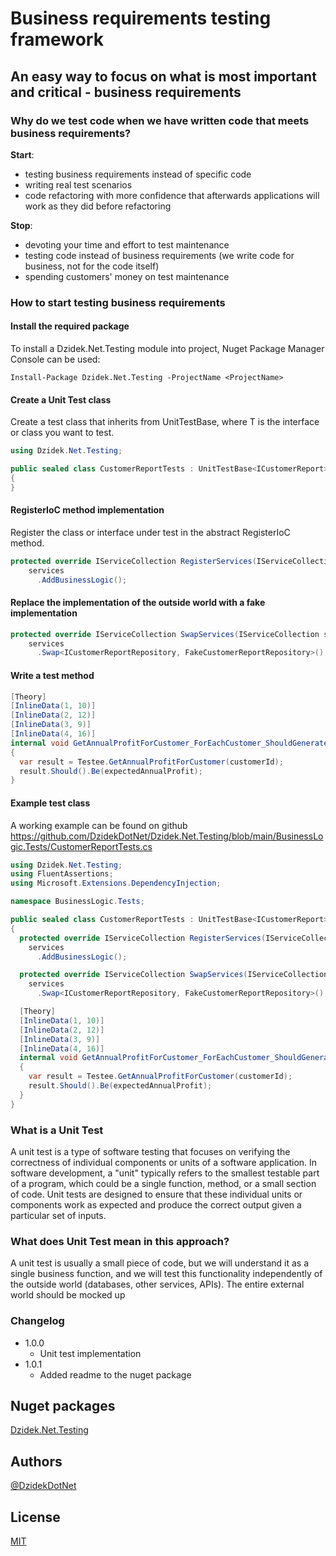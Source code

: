 # Business requirements testing framework
## An easy way to focus on what is most important and critical - business requirements

### Why do we test code when we have written code that meets business requirements?
**Start**:
* testing business requirements instead of specific code
* writing real test scenarios
* code refactoring with more confidence that afterwards applications will work as they did before refactoring

**Stop**:
* devoting your time and effort to test maintenance
* testing code instead of business requirements (we write code for business, not for the code itself)
* spending customers' money on test maintenance

### How to start testing business requirements
#### Install the required package

To install a Dzidek.Net.Testing module into project, Nuget Package Manager Console can be used:

```
Install-Package Dzidek.Net.Testing -ProjectName <ProjectName>
```

#### Create a Unit Test class
Create a test class that inherits from UnitTestBase<T>, where T is the interface or class you want to test.
```csharp
using Dzidek.Net.Testing;

public sealed class CustomerReportTests : UnitTestBase<ICustomerReport>
{
}
```

#### RegisterIoC method implementation
Register the class or interface under test in the abstract RegisterIoC method.
```csharp
protected override IServiceCollection RegisterServices(IServiceCollection services) =>
    services
      .AddBusinessLogic();
```

#### Replace the implementation of the outside world with a fake implementation
```csharp
protected override IServiceCollection SwapServices(IServiceCollection services) =>
    services
      .Swap<ICustomerReportRepository, FakeCustomerReportRepository>();
```

#### Write a test method
```csharp
[Theory]
[InlineData(1, 10)]
[InlineData(2, 12)]
[InlineData(3, 9)]
[InlineData(4, 16)]
internal void GetAnnualProfitForCustomer_ForEachCustomer_ShouldGenerateProperData(int customerId, int expectedAnnualProfit)
{
  var result = Testee.GetAnnualProfitForCustomer(customerId);
  result.Should().Be(expectedAnnualProfit);
}
```

#### Example test class
A working example can be found on github https://github.com/DzidekDotNet/Dzidek.Net.Testing/blob/main/BusinessLogic.Tests/CustomerReportTests.cs
```csharp
using Dzidek.Net.Testing;
using FluentAssertions;
using Microsoft.Extensions.DependencyInjection;

namespace BusinessLogic.Tests;

public sealed class CustomerReportTests : UnitTestBase<ICustomerReport>
{
  protected override IServiceCollection RegisterServices(IServiceCollection services) =>
    services
      .AddBusinessLogic();

  protected override IServiceCollection SwapServices(IServiceCollection services) =>
    services
      .Swap<ICustomerReportRepository, FakeCustomerReportRepository>();

  [Theory]
  [InlineData(1, 10)]
  [InlineData(2, 12)]
  [InlineData(3, 9)]
  [InlineData(4, 16)]
  internal void GetAnnualProfitForCustomer_ForEachCustomer_ShouldGenerateProperData(int customerId, int expectedAnnualProfit)
  {
    var result = Testee.GetAnnualProfitForCustomer(customerId);
    result.Should().Be(expectedAnnualProfit);
  }
}
```

### What is a Unit Test
A unit test is a type of software testing that focuses on verifying the correctness of individual components or units of a software application. In software development, a "unit" typically refers to the smallest testable part of a program, which could be a single function, method, or a small section of code. Unit tests are designed to ensure that these individual units or components work as expected and produce the correct output given a particular set of inputs.

### What does Unit Test mean in this approach?
A unit test is usually a small piece of code, but we will understand it as a single business function, and we will test this functionality independently of the outside world (databases, other services, APIs). The entire external world should be mocked up

### Changelog
- 1.0.0
    - Unit test implementation
- 1.0.1
    - Added readme to the nuget package

## Nuget packages
[Dzidek.Net.Testing](https://www.nuget.org/packages/Dzidek.Net.Testing)

## Authors
[@DzidekDotNet](https://www.github.com/DzidekDotNet)


## License
[MIT](https://github.com/DzidekDotNet/Dzidek.Net.Testing/blob/main/LICENSE)